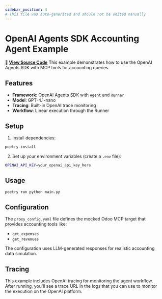 ```yaml
---
sidebar_position: 4
# This file was auto-generated and should not be edited manually
---
```


# OpenAI Agents SDK Accounting Agent Example

**📂 [View Source Code](https://github.com/mynimbus/mcp-kit-python/tree/b9186031835d4685f587161b4c813f7d7dbed148/examples/openai_agents_sdk)**
This example demonstrates how to use the OpenAI Agents SDK with MCP tools for accounting queries.

## Features

- **Framework**: OpenAI Agents SDK with `Agent` and `Runner`
- **Model**: GPT-4.1-nano
- **Tracing**: Built-in OpenAI trace monitoring
- **Workflow**: Linear execution through the Runner

## Setup

1. Install dependencies:
```bash
poetry install
```

2. Set up your environment variables (create a `.env` file):
```bash
OPENAI_API_KEY=your_openai_api_key_here
```

## Usage

```bash
poetry run python main.py
```

## Configuration

The `proxy_config.yaml` file defines the mocked Odoo MCP target that provides accounting tools like:
- `get_expenses`
- `get_revenues`

The configuration uses LLM-generated responses for realistic accounting data simulation.

## Tracing

This example includes OpenAI tracing for monitoring the agent workflow. After running, you'll see a trace URL in the logs that you can use to monitor the execution on the OpenAI platform.
